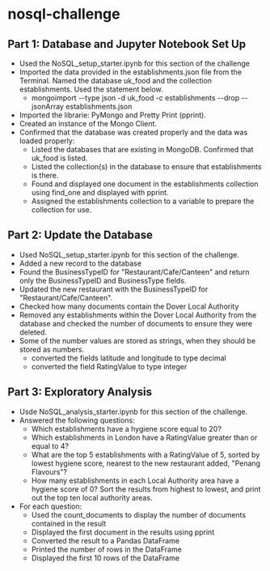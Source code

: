 # nosql-challenge

## Part 1: Database and Jupyter Notebook Set Up
- Used the NoSQL_setup_starter.ipynb for this section of the challenge
- Imported the data provided in the establishments.json file from the Terminal. Named the database uk_food and the collection establishments. Used the statement below.
    - mongoimport --type json -d uk_food -c establishments --drop --jsonArray establishments.json
- Imported the librarie: PyMongo and Pretty Print (pprint).
- Created an instance of the Mongo Client.
- Confirmed that the database was created properly and the data was loaded properly:
    - Listed the databases that are existing in MongoDB. Confirmed that uk_food is listed.
    - Listed the collection(s) in the database to ensure that establishments is there.
    - Found and displayed one document in the establishments collection using find_one and displayed with pprint.
    - Assigned the establishments collection to a variable to prepare the collection for use.

## Part 2: Update the Database
- Used NoSQL_setup_starter.ipynb for this section of the challenge.
- Added a new record to the database
- Found the BusinessTypeID for "Restaurant/Cafe/Canteen" and return only the BusinessTypeID and BusinessType fields.
- Updated the new restaurant with the BusinessTypeID for "Restaurant/Cafe/Canteen".
- Checked how many documents contain the Dover Local Authority
- Removed any establishments within the Dover Local Authority from the database and checked the number of documents to ensure they were deleted.
- Some of the number values are stored as strings, when they should be stored as numbers.
    - converted the fields latitude and longitude to type decimal
    - converted the field RatingValue to type integer

## Part 3: Exploratory Analysis
- Usde NoSQL_analysis_starter.ipynb for this section of the challenge.
- Answered the following questions:
    - Which establishments have a hygiene score equal to 20?
    - Which establishments in London have a RatingValue greater than or equal to 4?
    - What are the top 5 establishments with a RatingValue of 5, sorted by lowest hygiene score, nearest to the new restaurant added, "Penang Flavours"?
    - How many establishments in each Local Authority area have a hygiene score of 0? Sort the results from highest to lowest, and print out the top ten local authority areas.
- For each question:
    - Used the count_documents to display the number of documents contained in the result
    - Displayed the first document in the results using pprint
    - Converted the result to a Pandas DataFrame
    - Printed the number of rows in the DataFrame
    - Displayed the first 10 rows of the DataFrame